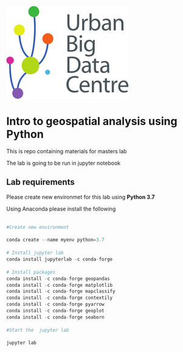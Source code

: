 ![logo](./images/ubdc_logo.png)

# Intro to geospatial analysis using Python

This is repo containing materials for masters lab


The lab is going to be run in jupyter notebook

## Lab requirements

Please create new environmet for this lab using  **Python 3.7**
 
Using Anaconda please install the following 

```python

#Create new environment

conda create --name myenv python=3.7

# Install jupyter lab
conda install jupyterlab -c conda-forge

# Install packages
conda install -c conda-forge geopandas
conda install -c conda-forge matplotlib
conda install -c conda-forge mapclassify
conda install -c conda-forge contextily
conda install -c conda-forge pyarrow
conda install -c conda-forge geoplot
conda install -c conda-forge seaborn

#Start the  jupyter lab

jupyter lab

```
